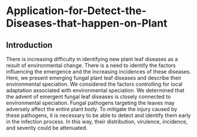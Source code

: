 # Application-for-Detect-the-Diseases-that-happen-on-Plant

## Introduction
There is increasing difficulty in identifying new plant leaf diseases as a result of environmental change. There is a need to identify the factors influencing the emergence and the increasing incidences of these diseases. Here, we present emerging fungal plant leaf diseases and describe their environmental speciation. We considered the factors controlling for local adaptation associated with environmental speciation. We determined that the advent of emergent fungal leaf diseases is closely connected to environmental speciation. Fungal pathogens targeting the leaves may adversely affect the entire plant body. To mitigate the injury caused by these pathogens, it is necessary to be able to detect and identify them early in the infection process. In this way, their distribution, virulence, incidence, and severity could be attenuated.
